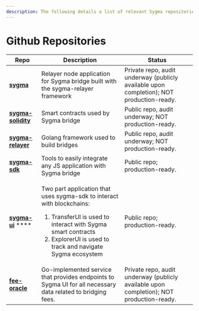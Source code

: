 ```yaml
---
description: The following details a list of relevant Sygma repositories.
---
```


# Github Repositories



| Repo                                                                        | Description                                                                                                                                                                                                               | Status                                                                                   |
| --------------------------------------------------------------------------- | ------------------------------------------------------------------------------------------------------------------------------------------------------------------------------------------------------------------------- | ---------------------------------------------------------------------------------------- |
| [**sygma**](https://github.com/ChainSafe/sygma)                             | Relayer node application for Sygma bridge built with the sygma-relayer framework                                                                                                                                          | Private repo, audit underway (publicly available upon completion); NOT production-ready. |
| [**sygma-solidity**](https://github.com/sygmaprotocol/sygma-solidity)       | Smart contracts used by Sygma bridge                                                                                                                                                                                      | Public repo, audit underway; NOT production-ready.                                       |
| ****[**sygma-relayer**](https://github.com/sygmaprotocol/sygma-relayer)**** | Golang framework used to build bridges                                                                                                                                                                                    | Public repo, audit underway; NOT production-ready.                                       |
| [**sygma-sdk**](https://github.com/sygmaprotocol/sygma-sdk)                 | Tools to easily integrate any JS application with Sygma bridge                                                                                                                                                            | Public repo; production-ready.                                                           |
| [**sygma-ui**](https://github.com/sygmaprotocol/sygma-ui) ****              | <p>Two part application that uses sygma-sdk to interact with blockchains:</p><ol><li>TransferUI is used to interact with Sygma smart contracts</li><li>ExplorerUI is used to track and navigate Sygma ecosystem</li></ol> | Public repo; production-ready.                                                           |
| [**fee-oracle**](https://github.com/sygmaprotocol/sygma-fee-oracle)         | Go-implemented service that provides endpoints to Sygma UI for all necessary data related to bridging fees.                                                                                                               | Private repo, audit underway (publicly available upon completion); NOT production-ready. |

